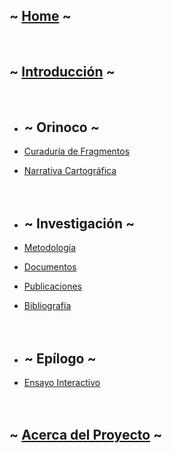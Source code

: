 ## ~ [Home](index.html) ~
<br>

## ~ [Introducción](intro.html) ~
<br>

- ## ~ Orinoco ~
- [Curaduría de Fragmentos](fragmentos.html)
- [Narrativa Cartográfica](#)
<br><br><br>

- ## ~ Investigación ~
- [Metodología](#)
- [Documentos](#)
- [Publicaciones](#)
- [Bibliografía](#)
<br><br><br>

- ## ~ Epílogo ~
- [Ensayo Interactivo](#)
<br><br><br>

## ~ [Acerca del Proyecto](#) ~